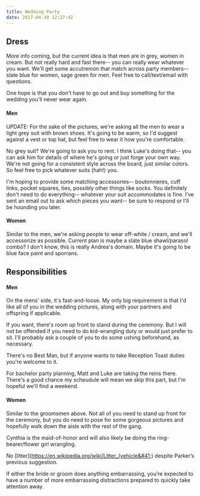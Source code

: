 ```yaml
---
title: Wedding Party
date: 2017-04-30 12:27:42
---
```


## Dress

More info coming, but the current idea is that men are in grey, women in cream.  But not really hard and fast there-- you can really wear whatever you want.  We'll get some accutremón that match across party members-- slate blue for women, sage green for men.  Feel free to call/text/email with questions.

One hope is that you don't have to go out and buy something for the wedding you'll never wear again.

#### Men

UPDATE:  For the sake of the pictures, we're asking all the men to wear a light grey suit with brown shoes.  It's going to be warm, so I'd suggest against a vest or top hat, but feel free to wear it how you're comfortable.

No grey suit?  We're going to ask you to rent.  I think Luke's doing that-- you can ask him for details of where he's going or just forge your own way.  We're not going for a consistent style across the board, just similar colors.  So feel free to pick whatever suits (hah!) you.

I'm hoping to provide some matching accessories-- boutonnieres, cuff links, pocket squares, ties, possibly other things like socks.  You definitely don't need to do everything-- whatever your suit accommodates is fine.  I've sent an email out to ask which pieces you want-- be sure to respond or I'll be hounding you later.

#### Women

Similar to the men, we're asking people to wear off-white / cream, and we'll accessorize as possible.  Current plan is maybe a slate blue shawl/parasol combo?  I don't know, this is really Andrea's domain.  Maybe it's going to be blue face paint and sporrans. 

## Responsibilities

#### Men

On the mens' side, it's fast-and-loose.  My only big requirement is that I'd like all of you in the wedding pictures, along with your partners and offspring if applicable.  

If you want, there's room up front to stand during the ceremony.  But I will not be offended if you need to do kid-wrangling duty or would just prefer to sit.  I'll probably ask a couple of you to do some ushing beforehand, as necessary.

There's no Best Man, but if anyone wants to take Reception Toast duties you're welcome to it.

For bachelor party planning, Matt and Luke are taking the reins there.  There's a good chance my scheudule will mean we skip this part, but I'm hopeful we'll find a weekend.

#### Women

Similar to the groomsmen above. Not all of you need to stand up front for the ceremony, but you do need to pose for some gorgeous pictures and hopefully walk down the aisle with the rest of the gang.

Cynthia is the maid-of-honor and will also likely be doing the ring-bearer/flower girl wrangling.

No [litter](https://en.wikipedia.org/wiki/Litter_(vehicle&#41;) despite Parker’s previous suggestion.

If either the bride or groom does anything embarrassing, you’re expected to have a number of more embarrassing distractions prepared to quickly take attention away.